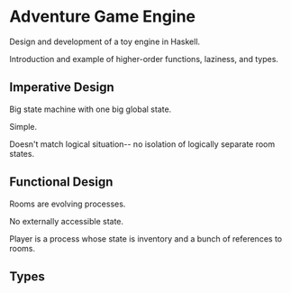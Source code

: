 Adventure Game Engine
====

Design and development of a toy engine in Haskell.

Introduction and example of higher-order functions, laziness, and types.

Imperative Design
----

Big state machine with one big global state.

Simple.

Doesn't match logical situation-- no isolation of logically separate room states.

Functional Design
----

Rooms are evolving processes.

No externally accessible state.

Player is a process whose state is inventory and a bunch of references to rooms.

Types
----


